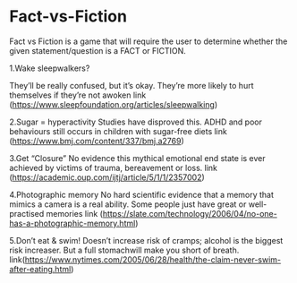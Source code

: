 # Fact-vs-Fiction
Fact vs Fiction is a game that will require the user to determine whether the given statement/question is a FACT or FICTION.

1.Wake sleepwalkers?

They’ll be really confused, but it’s okay. They’re more likely to hurt themselves if they’re not awoken
link (https://www.sleepfoundation.org/articles/sleepwalking)

2.Sugar = hyperactivity
Studies have disproved this. ADHD and poor behaviours still occurs in children with sugar-free diets
link (https://www.bmj.com/content/337/bmj.a2769)

3.Get “Closure”
No evidence this mythical emotional end state is ever achieved by victims of trauma, bereavement or loss.
link (https://academic.oup.com/ijtj/article/5/1/1/2357002)

4.Photographic memory
No hard scientific evidence that a memory that mimics a camera is a real ability. Some people just have great or well-practised memories
link (https://slate.com/technology/2006/04/no-one-has-a-photographic-memory.html)

5.Don’t eat & swim!
Doesn’t increase risk of cramps; alcohol is the biggest risk increaser. But a full stomachwill make you short of breath.
link(https://www.nytimes.com/2005/06/28/health/the-claim-never-swim-after-eating.html)